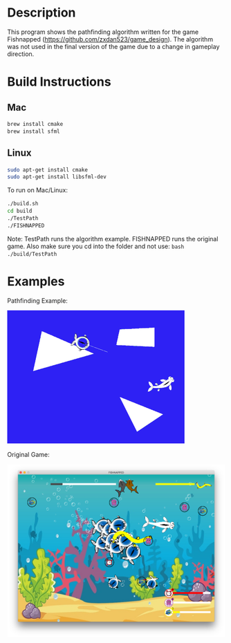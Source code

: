 # Description

This program shows the pathfinding algorithm written for the game Fishnapped (https://github.com/zxdan523/game_design). The algorithm was not used in the final version of the game due to a change in gameplay direction.

# Build Instructions

## Mac
```bash
brew install cmake
brew install sfml
```
## Linux
```bash
sudo apt-get install cmake
sudo apt-get install libsfml-dev
```
To run on Mac/Linux:

```bash
./build.sh
cd build
./TestPath
./FISHNAPPED
```
Note: TestPath runs the algorithm example. FISHNAPPED runs the original game. Also make sure you cd into the folder and not use: ```bash ./build/TestPath ```

# Examples

Pathfinding Example:

![](doc/pathfinding.gif)

Original Game:

![](doc/1.png)
